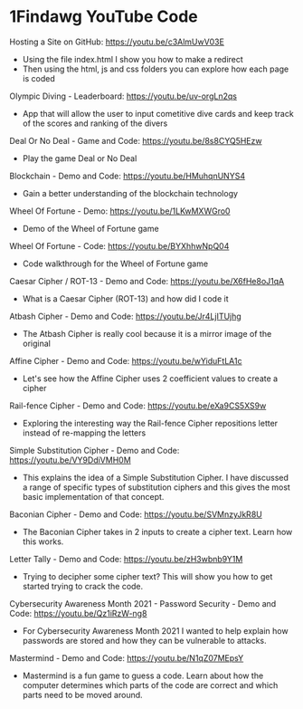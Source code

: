 # 1Findawg YouTube Code
Hosting a Site on GitHub: https://youtu.be/c3AlmUwV03E
  - Using the file index.html I show you how to make a redirect
  - Then using the html, js and css folders you can explore how each page is coded

Olympic Diving - Leaderboard: https://youtu.be/uv-orgLn2qs
  - App that will allow the user to input cometitive dive cards and keep track of the scores and ranking of the divers


Deal Or No Deal - Game and Code: https://youtu.be/8s8CYQ5HEzw
  - Play the game Deal or No Deal

Blockchain - Demo and Code: https://youtu.be/HMuhqnUNYS4
  - Gain a better understanding of the blockchain technology

Wheel Of Fortune - Demo: https://youtu.be/1LKwMXWGro0
  - Demo of the Wheel of Fortune game

Wheel Of Fortune - Code: https://youtu.be/BYXhhwNpQ04
  - Code walkthrough for the Wheel of Fortune game

Caesar Cipher / ROT-13 - Demo and Code: https://youtu.be/X6fHe8oJ1qA
  - What is a Caesar Cipher (ROT-13) and how did I code it

Atbash Cipher - Demo and Code: https://youtu.be/Jr4LjITUjhg
  - The Atbash Cipher is really cool because it is a mirror image of the original 

Affine Cipher - Demo and Code: https://youtu.be/wYiduFtLA1c
  - Let's see how the Affine Cipher uses 2 coefficient values to create a cipher

Rail-fence Cipher - Demo and Code: https://youtu.be/eXa9CS5XS9w
  - Exploring the interesting way the Rail-fence Cipher repositions letter instead of re-mapping the letters

Simple Substitution Cipher - Demo and Code: https://youtu.be/VY9DdiVMH0M
  - This explains the idea of a Simple Substitution Cipher. I have discussed a range of specific types of substitution ciphers and this gives the most basic implementation of that concept.

Baconian Cipher - Demo and Code: https://youtu.be/SVMnzyJkR8U
  - The Baconian Cipher takes in 2 inputs to create a cipher text. Learn how this works.

Letter Tally - Demo and Code: https://youtu.be/zH3wbnb9Y1M
  - Trying to decipher some cipher text? This will show you how to get started trying to crack the code.

Cybersecurity Awareness Month 2021 - Password Security - Demo and Code: https://youtu.be/Qz1iRzW-ng8
  - For Cybersecurity Awareness Month 2021 I wanted to help explain how passwords are stored and how they can be vulnerable to attacks.

Mastermind - Demo and Code: https://youtu.be/N1qZ07MEpsY
  - Mastermind is a fun game to guess a code. Learn about how the computer determines which parts of the code are correct and which parts need to be moved around.
